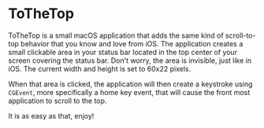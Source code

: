 # ToTheTop

ToTheTop is a small macOS application that adds the same kind of scroll-to-top behavior 
that you know and love from iOS. The application creates a small clickable area in your status bar
located in the top center of your screen covering the status bar. Don't worry, the area is invisible,
just like in iOS. The current width and height is set to 60x22 pixels.

When that area is clicked, the application will then create a keystroke using `CGEvent`, more specifically
a home key event, that will cause the front most application to scroll to the top. 

It is as easy as that, enjoy!
